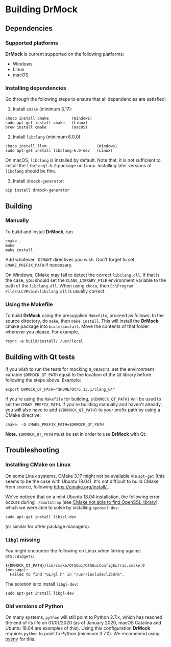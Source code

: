 <!--
Copyright 2019 Ole Kliemann, Malte Kliemann

This file is part of DrMock.

DrMock is free software: you can redistribute it and/or modify it
under the terms of the GNU General Public License as published by
the Free Software Foundation, either version 3 of the License, or
(at your option) any later version.

DrMock is distributed in the hope that it will be useful, but
WITHOUT ANY WARRANTY; without even the implied warranty of
MERCHANTABILITY or FITNESS FOR A PARTICULAR PURPOSE.  See the GNU
General Public License for more details.

You should have received a copy of the GNU General Public License
along with DrMock.  If not, see <https://www.gnu.org/licenses/>.
-->

# Building DrMock


## Dependencies

### Supported platforms

**DrMock** is current supported on the following platforms:

* Windows
* Linux
* macOS


### Installing dependencies

Go through the following steps to ensure that all dependencies are satisfied:

1. Install `cmake` (minimum 3.17):

```
choco install cmake          (Windows)
sudo apt-get install cmake   (Linux)
brew install cmake           (macOS)
```

2. Install `libclang` (minimum 6.0.0):

```
choco install llvm                      (Windows)
sudo apt-get install libclang-6.0-dev   (Linux)
```

On macOS, `libclang` is installed by default.
Note that, it is not sufficient to install the `libclang1-6.0` package
on Linux. Installing later versions of `libclang` should be fine.

3. Install `drmock-generator`:

```
pip install drmock-generator
```


## Building

### Manually

To build and install **DrMock**, run

```
cmake .
make
make install
```

Add whatever `-DCMAKE` directives you wish. Don't forget to set
`CMAKE_PREFIX_PATH` if necessary.

On Windows, CMake may fail to detect the correct `libclang.dll`. If that
is the case, you should set the `CLANG_LIBRARY_FILE` environment
variable to the path of the `libclang.dll`. When using `choco`, then
`C:\Program Files\LLVM\bin\libclang.dll` is usually correct.


### Using the Makefile

To build **DrMock** using the presupplied `Makefile`, proceed as
follows: In the source directory, do `make`, then `make install`. This
will install the **DrMock** cmake package into `build/install`. Move the
contents of that folder wherever you please. For example,
```
rsync -a build/install/ /usr/local
```


## Building with Qt tests

If you wish to run the tests for mocking `Q_OBJECT`s, set the
environment variable `$DRMOCK_QT_PATH` equal to the location of the Qt
library before following the steps above. Example:
```
export DRMOCK_QT_PATH="$HOME/Qt/5.13.1/clang_64"
```
If you're using the `Makefile` for building, `${DRMOCK_QT_PATH}` will be
used to set the `CMAKE_PREFIX_PATH`. If you're building manually and
haven't already, you will also have to add `${DRMOCK_QT_PATH}` to your
prefix path by using a CMake directive:
```
cmake. -D CMAKE_PREFIX_PATH=$DRMOCK_QT_PATH
```

**Note.** `$DRMOCK_QT_PATH` must be set in order to use **DrMock** with
  Qt.


## Troubleshooting

### Installing CMake on Linux

On some Linux systems, CMake 3.17 might not be available via `apt-get`
(this seems to be the case with Ubuntu 18.04). It's not difficult to
build CMake from source, following
[https://cmake.org/install/ ](https://cmake.org/install/).

We've noticed that on a mint Ubuntu 18.04 installation, the following error
occurs during `./bootstrap` (see [CMake not able to find OpenSSL
library](https://stackoverflow.com/questions/16248775/cmake-not-able-to-find-openssl-library)),
which we were able to solve by installing `openssl-dev`:
```
sudo apt-get install libssl-dev
```
(or similar for other package managers).


### `libgl` missing

You might encounter the following on Linux when linking against
`Qt5::Widgets`:
```
${DRMOCK_QT_PATH}/lib/cmake/Qt5Gui/Qt5GuiConfigExtras.cmake:9 (message):
  Failed to find "GL/gl.h" in "/usr/include/libdrm".
```
The solution is to install `libgl-dev`:
```
sudo apt-get install libgl-dev
```


### Old versions of Python

On many systems, `python` will still point to Python 2.7.x, which has
reached the end of its life on 01/01/2020 (as of January 2020, macOS
Catalina and Ubuntu 18.04 are examples of this).
Using this configuration **DrMock** requires `python` to point to Python (minimum 3.7.0).
We recommend using [pyenv](https://github.com/pyenv/pyenv) for this.
